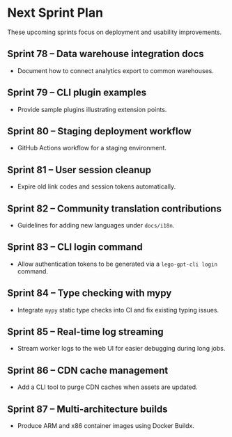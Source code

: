 # Next Sprint Plan

These upcoming sprints focus on deployment and usability improvements.

## Sprint 78 – Data warehouse integration docs
* Document how to connect analytics export to common warehouses.

## Sprint 79 – CLI plugin examples
* Provide sample plugins illustrating extension points.

## Sprint 80 – Staging deployment workflow
* GitHub Actions workflow for a staging environment.

## Sprint 81 – User session cleanup
* Expire old link codes and session tokens automatically.

## Sprint 82 – Community translation contributions
* Guidelines for adding new languages under `docs/i18n`.

## Sprint 83 – CLI login command
* Allow authentication tokens to be generated via a `lego-gpt-cli login` command.

## Sprint 84 – Type checking with mypy
* Integrate `mypy` static type checks into CI and fix existing typing issues.

## Sprint 85 – Real-time log streaming
* Stream worker logs to the web UI for easier debugging during long jobs.

## Sprint 86 – CDN cache management
* Add a CLI tool to purge CDN caches when assets are updated.

## Sprint 87 – Multi-architecture builds
* Produce ARM and x86 container images using Docker Buildx.
